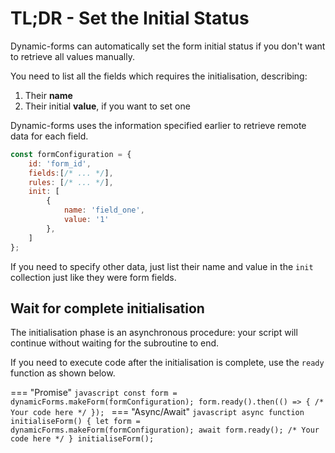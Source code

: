 # TL;DR - Set the Initial Status

Dynamic-forms can automatically set the form initial status if you don't want to retrieve all values manually.

You need to list all the fields which requires the initialisation, describing:

1. Their **name**
2. Their initial **value**, if you want to set one

Dynamic-forms uses the information specified earlier to retrieve remote data for each field.

```javascript
const formConfiguration = {
    id: 'form_id',
    fields:[/* ... */],
    rules: [/* ... */],
    init: [
        {
            name: 'field_one',
            value: '1'
        },
    ]
};
```

If you need to specify other data, just list their name and value in the `init` collection just like they were form fields.

## Wait for complete initialisation

The initialisation phase is an asynchronous procedure: your script will continue without waiting for the subroutine to end. 

If you need to execute code after the initialisation is complete, use the `ready` function as shown below.



=== "Promise"
    ```javascript
    const form = dynamicForms.makeForm(formConfiguration);
    form.ready().then(() => {
        /* Your code here */
    });
    ```
=== "Async/Await"
    ```javascript
    async function initialiseForm() {
        let form = dynamicForms.makeForm(formConfiguration);
        await form.ready();
        /* Your code here */
    }
    initialiseForm();
    ```

